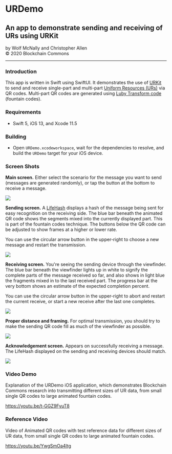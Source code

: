 # URDemo

## An app to demonstrate sending and receiving of URs using URKit

by Wolf McNally and Christopher Allen<br/>
© 2020 Blockchain Commons

---

### Introduction

This app is written in Swift using SwiftUI. It demonstrates the use of [URKit](https://github.com/BlockchainCommons/URKit) to send and receive single-part and multi-part [Uniform Resources (URs)](https://github.com/BlockchainCommons/Research/blob/master/papers/bcr-2020-005-ur.md) via QR codes. Multi-part QR codes are generated using [Luby Transform code](https://en.wikipedia.org/wiki/Luby_transform_code) (fountain codes).

### Requirements

* Swift 5, iOS 13, and Xcode 11.5

### Building

* Open `URDemo.xcodeworkspace`, wait for the dependencies to resolve, and build the `URDemo` target for your iOS device.

### Screen Shots

**Main screen.** Either select the scenario for the message you want to send (messages are generated randomly), or tap the button at the bottom to receive a message.

![](Images/1.jpg)

**Sending screen.** A [LifeHash](https://github.com/wolfmcnally/lifehash) displays a hash of the message being sent for easy recognition on the receiving side. The blue bar beneath the animated QR code shows the segments mixed into the currently displayed part. This is part of the fountain codes technique. The buttons below the QR code can be adjusted to show frames at a higher or lower rate.

You can use the circular arrow button in the upper-right to choose a new message and restart the transmission.

![](Images/2.jpg)

**Receiving screen.** You're seeing the sending device through the viewfinder. The blue bar beneath the viewfinder lights up in white to signify the complete parts of the message received so far, and also shows in light blue the fragments mixed in to the last received part. The progress bar at the very bottom shows an estimate of the expected completion percent.

You can use the circular arrow button in the upper-right to abort and restart the current receive, or start a new receive after the last one completes.

![](Images/3.jpg)

**Proper distance and framing.** For optimal transmission, you should try to make the sending QR code fill as much of the viewfinder as possible.

![](Images/4.jpg)

**Acknowledgement screen.** Appears on successfully receiving a message. The LifeHash displayed on the sending and receiving devices should match.

![](Images/5.jpg)

### Video Demo

Explanation of the URDemo iOS application, which demonstrates Blockchain Commons research into transmitting different sizes of UR data, from small single QR codes to large animated fountain codes. 

https://youtu.be/t-GGZ9FyuT8

### Reference Video

Video of Animated QR codes with test reference data for different sizes of UR data, from small single QR codes to large animated fountain codes. 

https://youtu.be/YwgSmOa4ltg

